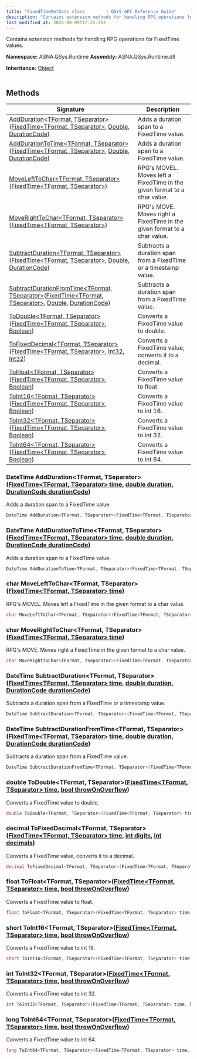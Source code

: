 ```yaml
---
title: "FixedTimeMethods class        | QSYS API Reference Guide"
description: "Contains extension methods for handling RPG operations for FixedTime values. "
last_modified_at: 2024-08-09T17:25:29Z
---
```


Contains extension methods for handling RPG operations for FixedTime values.

**Namespace:** ASNA.QSys.Runtime
**Assembly:** ASNA.QSys.Runtime.dll

**Inheritance:** [Object](https://docs.microsoft.com/en-us/dotnet/api/system.object)
<br>
<br>

## Methods

| Signature | Description |
| --- | --- |
| [AddDuration\<TFormat, TSeparator\>](#datetime-addduration-tformat-tseparator-fixedtime-tformat-tseparator-time-double-duration-durationcode-durationcode)([FixedTime\<TFormat, TSeparator\>](/reference/runtime/qsys-runtime/fixed-time-2.html), [Double](https://learn.microsoft.com/en-us/dotnet/api/system.double?view=net-8.0), [DurationCode](/reference/runtime/qsys-runtime/duration-code.html)) | Adds a duration span to a FixedTime value.
| [AddDurationToTime\<TFormat, TSeparator\>](#datetime-adddurationtotime-tformat-tseparator-fixedtime-tformat-tseparator-time-double-duration-durationcode-durationcode)([FixedTime\<TFormat, TSeparator\>](/reference/runtime/qsys-runtime/fixed-time-2.html), [Double](https://learn.microsoft.com/en-us/dotnet/api/system.double?view=net-8.0), [DurationCode](/reference/runtime/qsys-runtime/duration-code.html)) | Adds a duration span to a FixedTime value.
| [MoveLeftToChar\<TFormat, TSeparator\>](#char-movelefttochar-tformat-tseparator-fixedtime-tformat-tseparator-time)([FixedTime\<TFormat, TSeparator\>](/reference/runtime/qsys-runtime/fixed-time-2.html)) | RPG's MOVEL. Moves left a FixedTime in the given format to a char value.
| [MoveRightToChar\<TFormat, TSeparator\>](#char-moverighttochar-tformat-tseparator-fixedtime-tformat-tseparator-time)([FixedTime\<TFormat, TSeparator\>](/reference/runtime/qsys-runtime/fixed-time-2.html)) | RPG's MOVE. Moves right a FixedTime in the given format to a char value.
| [SubtractDuration\<TFormat, TSeparator\>](#datetime-subtractduration-tformat-tseparator-fixedtime-tformat-tseparator-time-double-duration-durationcode-durationcode)([FixedTime\<TFormat, TSeparator\>](/reference/runtime/qsys-runtime/fixed-time-2.html), [Double](https://learn.microsoft.com/en-us/dotnet/api/system.double?view=net-8.0), [DurationCode](/reference/runtime/qsys-runtime/duration-code.html)) | Subtracts a duration span from a FixedTime or a timestamp value.
| [SubtractDurationFromTime\<TFormat, TSeparator\>](#datetime-subtractdurationfromtime-tformat-tseparator-fixedtime-tformat-tseparator-time-double-duration-durationcode-durationcode)([FixedTime\<TFormat, TSeparator\>](/reference/runtime/qsys-runtime/fixed-time-2.html), [Double](https://learn.microsoft.com/en-us/dotnet/api/system.double?view=net-8.0), [DurationCode](/reference/runtime/qsys-runtime/duration-code.html)) | Subtracts a duration span from a FixedTime value.
| [ToDouble\<TFormat, TSeparator\>](#double-todouble-tformat-tseparator-fixedtime-tformat-tseparator-time-bool-throwonoverflow)([FixedTime\<TFormat, TSeparator\>](/reference/runtime/qsys-runtime/fixed-time-2.html), [Boolean](https://docs.microsoft.com/en-us/dotnet/api/system.boolean)) | Converts a FixedTime value to double.
| [ToFixedDecimal\<TFormat, TSeparator\>](#decimal-tofixeddecimal-tformat-tseparator-fixedtime-tformat-tseparator-time-int-digits-int-decimals)([FixedTime\<TFormat, TSeparator\>](/reference/runtime/qsys-runtime/fixed-time-2.html), [Int32](https://docs.microsoft.com/en-us/dotnet/api/system.int32), [Int32](https://docs.microsoft.com/en-us/dotnet/api/system.int32)) | Converts a FixedTime value, converts it to a decimal.
| [ToFloat\<TFormat, TSeparator\>](#float-tofloat-tformat-tseparator-fixedtime-tformat-tseparator-time-bool-throwonoverflow)([FixedTime\<TFormat, TSeparator\>](/reference/runtime/qsys-runtime/fixed-time-2.html), [Boolean](https://docs.microsoft.com/en-us/dotnet/api/system.boolean)) | Converts a FixedTime value to float.
| [ToInt16\<TFormat, TSeparator\>](#short-toint16-tformat-tseparator-fixedtime-tformat-tseparator-time-bool-throwonoverflow)([FixedTime\<TFormat, TSeparator\>](/reference/runtime/qsys-runtime/fixed-time-2.html), [Boolean](https://docs.microsoft.com/en-us/dotnet/api/system.boolean)) | Converts a FixedTime value to int 16.
| [ToInt32\<TFormat, TSeparator\>](#int-toint32-tformat-tseparator-fixedtime-tformat-tseparator-time-bool-throwonoverflow)([FixedTime\<TFormat, TSeparator\>](/reference/runtime/qsys-runtime/fixed-time-2.html), [Boolean](https://docs.microsoft.com/en-us/dotnet/api/system.boolean)) | Converts a FixedTime value to int 32.
| [ToInt64\<TFormat, TSeparator\>](#long-toint64-tformat-tseparator-fixedtime-tformat-tseparator-time-bool-throwonoverflow)([FixedTime\<TFormat, TSeparator\>](/reference/runtime/qsys-runtime/fixed-time-2.html), [Boolean](https://docs.microsoft.com/en-us/dotnet/api/system.boolean)) | Converts a FixedTime value to int 64.

### DateTime AddDuration\<TFormat, TSeparator\>([FixedTime\<TFormat, TSeparator\> time](/reference/runtime/qsys-runtime/fixed-time-2.html), [double duration](https://learn.microsoft.com/en-us/dotnet/csharp/language-reference/builtin-types/floating-point-numeric-types), [DurationCode durationCode](/reference/runtime/qsys-runtime/duration-code.html))

Adds a duration span to a FixedTime value.

```cs
DateTime AddDuration<TFormat, TSeparator>(FixedTime<TFormat, TSeparator> time, double duration, DurationCode durationCode)
```

### DateTime AddDurationToTime\<TFormat, TSeparator\>([FixedTime\<TFormat, TSeparator\> time](/reference/runtime/qsys-runtime/fixed-time-2.html), [double duration](https://learn.microsoft.com/en-us/dotnet/csharp/language-reference/builtin-types/floating-point-numeric-types), [DurationCode durationCode](/reference/runtime/qsys-runtime/duration-code.html))

Adds a duration span to a FixedTime value.

```cs
DateTime AddDurationToTime<TFormat, TSeparator>(FixedTime<TFormat, TSeparator> time, double duration, DurationCode durationCode)
```

### char MoveLeftToChar\<TFormat, TSeparator\>([FixedTime\<TFormat, TSeparator\> time](/reference/runtime/qsys-runtime/fixed-time-2.html))

RPG's MOVEL. Moves left a FixedTime in the given format to a char value.

```cs
char MoveLeftToChar<TFormat, TSeparator>(FixedTime<TFormat, TSeparator> time)
```

### char MoveRightToChar\<TFormat, TSeparator\>([FixedTime\<TFormat, TSeparator\> time](/reference/runtime/qsys-runtime/fixed-time-2.html))

RPG's MOVE. Moves right a FixedTime in the given format to a char value.

```cs
char MoveRightToChar<TFormat, TSeparator>(FixedTime<TFormat, TSeparator> time)
```

### DateTime SubtractDuration\<TFormat, TSeparator\>([FixedTime\<TFormat, TSeparator\> time](/reference/runtime/qsys-runtime/fixed-time-2.html), [double duration](https://learn.microsoft.com/en-us/dotnet/csharp/language-reference/builtin-types/floating-point-numeric-types), [DurationCode durationCode](/reference/runtime/qsys-runtime/duration-code.html))

Subtracts a duration span from a FixedTime or a timestamp value.

```cs
DateTime SubtractDuration<TFormat, TSeparator>(FixedTime<TFormat, TSeparator> time, double duration, DurationCode durationCode)
```

### DateTime SubtractDurationFromTime\<TFormat, TSeparator\>([FixedTime\<TFormat, TSeparator\> time](/reference/runtime/qsys-runtime/fixed-time-2.html), [double duration](https://learn.microsoft.com/en-us/dotnet/csharp/language-reference/builtin-types/floating-point-numeric-types), [DurationCode durationCode](/reference/runtime/qsys-runtime/duration-code.html))

Subtracts a duration span from a FixedTime value.

```cs
DateTime SubtractDurationFromTime<TFormat, TSeparator>(FixedTime<TFormat, TSeparator> time, double duration, DurationCode durationCode)
```

### double ToDouble\<TFormat, TSeparator\>([FixedTime\<TFormat, TSeparator\> time](/reference/runtime/qsys-runtime/fixed-time-2.html), [bool throwOnOverflow](https://docs.microsoft.com/en-us/dotnet/api/system.boolean))

Converts a FixedTime value to double.

```cs
double ToDouble<TFormat, TSeparator>(FixedTime<TFormat, TSeparator> time, bool throwOnOverflow)
```

### decimal ToFixedDecimal\<TFormat, TSeparator\>([FixedTime\<TFormat, TSeparator\> time](/reference/runtime/qsys-runtime/fixed-time-2.html), [int digits](https://learn.microsoft.com/en-us/dotnet/csharp/language-reference/builtin-types/integral-numeric-types), [int decimals](https://learn.microsoft.com/en-us/dotnet/csharp/language-reference/builtin-types/integral-numeric-types))

Converts a FixedTime value, converts it to a decimal.

```cs
decimal ToFixedDecimal<TFormat, TSeparator>(FixedTime<TFormat, TSeparator> time, int digits, int decimals)
```

### float ToFloat\<TFormat, TSeparator\>([FixedTime\<TFormat, TSeparator\> time](/reference/runtime/qsys-runtime/fixed-time-2.html), [bool throwOnOverflow](https://docs.microsoft.com/en-us/dotnet/api/system.boolean))

Converts a FixedTime value to float.

```cs
float ToFloat<TFormat, TSeparator>(FixedTime<TFormat, TSeparator> time, bool throwOnOverflow)
```

### short ToInt16\<TFormat, TSeparator\>([FixedTime\<TFormat, TSeparator\> time](/reference/runtime/qsys-runtime/fixed-time-2.html), [bool throwOnOverflow](https://docs.microsoft.com/en-us/dotnet/api/system.boolean))

Converts a FixedTime value to int 16.

```cs
short ToInt16<TFormat, TSeparator>(FixedTime<TFormat, TSeparator> time, bool throwOnOverflow)
```

### int ToInt32\<TFormat, TSeparator\>([FixedTime\<TFormat, TSeparator\> time](/reference/runtime/qsys-runtime/fixed-time-2.html), [bool throwOnOverflow](https://docs.microsoft.com/en-us/dotnet/api/system.boolean))

Converts a FixedTime value to int 32.

```cs
int ToInt32<TFormat, TSeparator>(FixedTime<TFormat, TSeparator> time, bool throwOnOverflow)
```

### long ToInt64\<TFormat, TSeparator\>([FixedTime\<TFormat, TSeparator\> time](/reference/runtime/qsys-runtime/fixed-time-2.html), [bool throwOnOverflow](https://docs.microsoft.com/en-us/dotnet/api/system.boolean))

Converts a FixedTime value to int 64.

```cs
long ToInt64<TFormat, TSeparator>(FixedTime<TFormat, TSeparator> time, bool throwOnOverflow)
```

